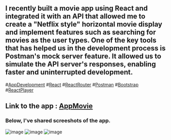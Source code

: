 ## I recently built a movie app using React and integrated it with an API  that allowed me to create a "Netflix style" horizontal movie display and implement features such as searching for movies as the user types.  One of the key tools that has helped us in the development process is Postman's mock server feature. It allowed us to simulate the API server's responses, enabling faster and uninterrupted development. 
#[AppDevelopment](https://github.com/fersilva362/frontEndMovies) #[React](https://react.dev/) #[ReactRouter](https://reactrouter.com/en/main) #[Postman](https://www.postman.com/)  #[Bootstrap](https://getbootstrap.com/) #[ReactPlayer](https://www.npmjs.com/package/react-player)
## Link to the app : [AppMovie](https://658b64b42ac877af57dd93a7--lambent-eclair-41d161.netlify.app/)
### Below, I've shared screeshots of the app.
![image](https://github.com/fersilva362/frontEndMovies/assets/78646102/602e1fbe-6b70-408b-9467-c70b35a214bd)
![image](https://github.com/fersilva362/frontEndMovies/assets/78646102/10e3b9e2-b535-4bb0-a84e-ff3d15fb4ec4)
![image](https://github.com/fersilva362/frontEndMovies/assets/78646102/82ecb1a8-5b9e-40e5-9d24-23df914358f6)



